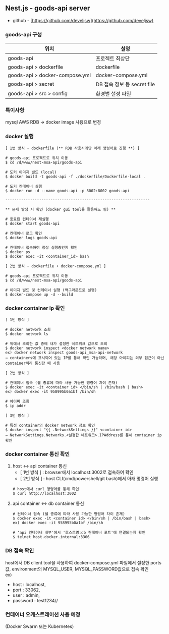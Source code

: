 
## Nest.js - goods-api server
- github - [https://github.com/develjsw](https://github.com/develjsw)

### goods-api 구성

| 위치                        | 설명                                 |
|---------------------------|------------------------------------|
| goods-api                | 프로젝트 최상단                           |
| goods-api > dockerfile   | dockerfile                         |
| goods-api > docker-compose.yml | docker-compose.yml |
| goods-api > secret       | DB 접속 정보 등 secret file             |
| goods-api > src > config | 환경별 설정 파일                          |

### 특이사항

mysql AWS RDB → docker image 사용으로 변경

### docker 실행
~~~
[ 1번 방식 - dockerfile (** RDB 사용시에만 아래 명령어로 진행 **) ]

# goods-api 프로젝트로 위치 이동
$ cd /d/www/nest-msa-api/goods-api

# 도커 이미지 빌드 (local)
$ docker build -t goods-api -f ./dockerfile/Dockerfile-local .

# 도커 컨테이너 실행
$ docker run -d --name goods-api -p 3002:8002 goods-api

----------------------------------------------------------------

** 문제 발생 시 확인 (docker gui tool을 활용해도 됨) **

# 종료된 컨테이너 재실행
$ docker start goods-api

# 컨테이너 로그 확인 
$ docker logs goods-api

# 컨테이너 접속하여 정상 실행중인지 확인
$ docker ps
$ docker exec -it <container_id> bash
~~~
~~~
[ 2번 방식 - dockerfile + docker-compose.yml ]

# goods-api 프로젝트로 위치 이동
$ cd /d/www/nest-msa-api/goods-api

# 이미지 빌드 및 컨테이너 실행 (백그라운드로 실행)
$ docker-compose up -d --build
~~~

### docker container ip 확인
~~~
[ 1번 방식 ]

# docker network 조회
$ docker network ls

# 위에서 조회한 값 중에 내가 설정한 네트워크 값으로 조회
$ docker network inspect <docker network name>
ex) docker network inspect goods-api_msa-api-network
→ containers에 표시되어 있는 IP를 통해 확인 가능하며, 해당 아이피는 외부 접근이 아닌 container끼리 통신할 때 사용
~~~
~~~
[ 2번 방식 ]

# 컨테이너 접속 (쉘 종류에 따라 사용 가능한 명령어 차이 존재)
$ docker exec -it <container id> </bin/sh | /bin/bash | bash>
ex) docker exec -it 958995b0a1bf /bin/sh

# 아이피 조회
$ ip addr
~~~
~~~
[ 3번 방식 ]

# 특정 container의 docker network 정보 확인
$ docker inspect "{{ .NetworkSettings }}" <container id>
→ NetworkSettings.Networks.<설정한 네트워크>.IPAddress를 통해 container ip 확인
~~~

### docker container 통신 확인
1. host ↔ api container 통신
    - [ 1번 방식 ] : browser에서 localhost:3002로 접속하여 확인
    - [ 2번 방식 ] : host CLI(cmd/powershell/git bash)에서 아래 명령어 실행
   ~~~
   # host에서 curl 명령어를 통해 확인
   $ curl http://localhost:3002
   ~~~ 
2. api container ↔ db container 통신
   ~~~
   # 컨테이너 접속 (쉘 종류에 따라 사용 가능한 명령어 차이 존재)
   $ docker exec -it <container id> </bin/sh | /bin/bash | bash>
   ex) docker exec -it 958995b0a1bf /bin/sh
   
   # 'api 컨테이너 내부'에서 '호스트명:db 컨테이너 포트'에 연결되는지 확인
   $ telnet host.docker.internal:3306
   ~~~

### DB 접속 확인
host에서 DB client tool을 사용하여 docker-compose.yml 파일에서 설정한 ports 값, environment의 MYSQL_USER, MYSQL_PASSWORD값으로 접속 확인   
ex)
- host : localhost,
- port : 33062,
- user : admin,
- password : test1234//   

### 컨테이너 오케스트레이션 사용 예정
(Docker Swarm 또는 Kubernetes)